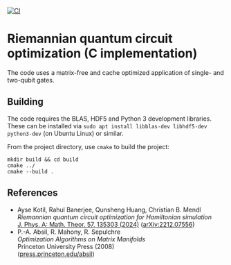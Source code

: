 [![CI](https://github.com/cmendl/rqcopt_hpc/actions/workflows/ci.yml/badge.svg)](https://github.com/cmendl/rqcopt_hpc/actions/workflows/ci.yml)


Riemannian quantum circuit optimization (C implementation)
==========================================================

The code uses a matrix-free and cache optimized application of single- and two-qubit gates.


Building
--------
The code requires the BLAS, HDF5 and Python 3 development libraries. These can be installed via `sudo apt install libblas-dev libhdf5-dev python3-dev` (on Ubuntu Linux) or similar.

From the project directory, use `cmake` to build the project:
```
mkdir build && cd build
cmake ../
cmake --build .
````


References
----------
-  Ayse Kotil, Rahul Banerjee, Qunsheng Huang, Christian B. Mendl  
   _Riemannian quantum circuit optimization for Hamiltonian simulation_  
   [J. Phys. A: Math. Theor. 57, 135303 (2024)](https://doi.org/10.1088/1751-8121/ad2d6e)
   ([arXiv:2212.07556](https://arxiv.org/abs/2212.07556))
-  P.-A. Absil, R. Mahony, R. Sepulchre  
   _Optimization Algorithms on Matrix Manifolds_  
   Princeton University Press (2008)  
   ([press.princeton.edu/absil](https://press.princeton.edu/absil))
